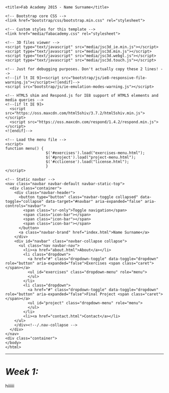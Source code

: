 <html lang="en">
  <head>
    <meta charset="utf-8">
    <meta http-equiv="X-UA-Compatible" content="IE=edge">
    <meta name="viewport" content="width=device-width, initial-scale=1">
    <meta name="description" content="">
    <meta name="author" content="Name Surname">
    <link rel="icon" href="media/favicon.ico">

    <title>Fab Academy 2015 - Name Surname</title>

    <!-- Bootstrap core CSS -->
    <link href="bootstrap/css/bootstrap.min.css" rel="stylesheet">

    <!-- Custom styles for this template -->
    <link href="media/fabacademy.css" rel="stylesheet">

    <!-- 3D files viewer -->
    <script type="text/javascript" src="media/jsc3d_ie.min.js"></script>
	<script type="text/javascript" src="media/jsc3d.min.js"></script>
    <script type="text/javascript" src="media/jsc3d.webgl.js"></script>
    <script type="text/javascript" src="media/jsc3d.touch.js"></script>

    <!-- Just for debugging purposes. Don't actually copy these 2 lines! -->
    <!--[if lt IE 9]><script src="bootstrap/js/ie8-responsive-file-warning.js"></script><![endif]-->
    <script src="bootstrap/js/ie-emulation-modes-warning.js"></script>

    <!-- HTML5 shim and Respond.js for IE8 support of HTML5 elements and media queries -->
    <!--[if lt IE 9]>
      <script src="https://oss.maxcdn.com/html5shiv/3.7.2/html5shiv.min.js"></script>
      <script src="https://oss.maxcdn.com/respond/1.4.2/respond.min.js"></script>
    <![endif]-->

    <!-- Load the menu file -->
    <script>
	function menu() {
					  $('#exercises').load("exercises-menu.html");
					  $('#project').load("project-menu.html");
					  $('#cclicense').load("license.html");
					  }
	</script>

  </head>

  <body onload="menu()">

    <!-- Static navbar -->
    <nav class="navbar navbar-default navbar-static-top">
      <div class="container">
        <div class="navbar-header">
          <button type="button" class="navbar-toggle collapsed" data-toggle="collapse" data-target="#navbar" aria-expanded="false" aria-controls="navbar">
            <span class="sr-only">Toggle navigation</span>
            <span class="icon-bar"></span>
            <span class="icon-bar"></span>
            <span class="icon-bar"></span>
          </button>
          <a class="navbar-brand" href="index.html">Name Surname</a>
        </div>
        <div id="navbar" class="navbar-collapse collapse">
          <ul class="nav navbar-nav">
            <li><a href="about.html">About</a></li>
            <li class="dropdown">
              <a href="#" class="dropdown-toggle" data-toggle="dropdown" role="button" aria-expanded="false">Exercises <span class="caret"></span></a>
              <ul id="exercises" class="dropdown-menu" role="menu">
              </ul>
            </li>
            <li class="dropdown">
              <a href="#" class="dropdown-toggle" data-toggle="dropdown" role="button" aria-expanded="false">Final Project <span class="caret"></span></a>
              <ul id="project" class="dropdown-menu" role="menu">
              </ul>
            </li>
            <li><a href="contact.html">Contact</a></li>
        </ul>
        </div><!--/.nav-collapse -->
      </div>
    </nav>
    <div class="container">
    </body>
    </html>

----------------------------
# ***Week 1:***
hiiiiii
